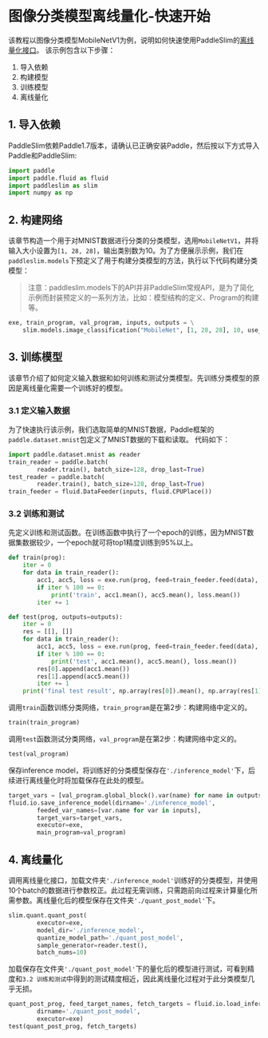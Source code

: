  # 图像分类模型离线量化-快速开始

该教程以图像分类模型MobileNetV1为例，说明如何快速使用PaddleSlim的[离线量化接口](https://paddlepaddle.github.io/PaddleSlim/api_cn/quantization_api.html#quant-post)。 该示例包含以下步骤：

1. 导入依赖
2. 构建模型
3. 训练模型
4. 离线量化

## 1. 导入依赖
PaddleSlim依赖Paddle1.7版本，请确认已正确安装Paddle，然后按以下方式导入Paddle和PaddleSlim:


```python
import paddle
import paddle.fluid as fluid
import paddleslim as slim
import numpy as np
```

## 2. 构建网络
该章节构造一个用于对MNIST数据进行分类的分类模型，选用`MobileNetV1`，并将输入大小设置为`[1, 28, 28]`，输出类别数为10。为了方便展示示例，我们在`paddleslim.models`下预定义了用于构建分类模型的方法，执行以下代码构建分类模型：

>注意：paddleslim.models下的API并非PaddleSlim常规API，是为了简化示例而封装预定义的一系列方法，比如：模型结构的定义、Program的构建等。


```python
exe, train_program, val_program, inputs, outputs = \
    slim.models.image_classification("MobileNet", [1, 28, 28], 10, use_gpu=True)
```

## 3. 训练模型
该章节介绍了如何定义输入数据和如何训练和测试分类模型。先训练分类模型的原因是离线量化需要一个训练好的模型。

### 3.1 定义输入数据

为了快速执行该示例，我们选取简单的MNIST数据，Paddle框架的`paddle.dataset.mnist`包定义了MNIST数据的下载和读取。
代码如下：


```python
import paddle.dataset.mnist as reader
train_reader = paddle.batch(
        reader.train(), batch_size=128, drop_last=True)
test_reader = paddle.batch(
        reader.train(), batch_size=128, drop_last=True)
train_feeder = fluid.DataFeeder(inputs, fluid.CPUPlace())
```

### 3.2 训练和测试
先定义训练和测试函数。在训练函数中执行了一个epoch的训练，因为MNIST数据集数据较少，一个epoch就可将top1精度训练到95%以上。



```python
def train(prog):
    iter = 0
    for data in train_reader():
        acc1, acc5, loss = exe.run(prog, feed=train_feeder.feed(data), fetch_list=outputs)
        if iter % 100 == 0:
            print('train', acc1.mean(), acc5.mean(), loss.mean())
        iter += 1

def test(prog, outputs=outputs):
    iter = 0
    res = [[], []]
    for data in train_reader():
        acc1, acc5, loss = exe.run(prog, feed=train_feeder.feed(data), fetch_list=outputs)
        if iter % 100 == 0:
            print('test', acc1.mean(), acc5.mean(), loss.mean())
        res[0].append(acc1.mean())
        res[1].append(acc5.mean())
        iter += 1
    print('final test result', np.array(res[0]).mean(), np.array(res[1]).mean())
```

调用``train``函数训练分类网络，``train_program``是在第2步：构建网络中定义的。


```python
train(train_program)
```


调用``test``函数测试分类网络，``val_program``是在第2步：构建网络中定义的。


```python
test(val_program)
```


保存inference model，将训练好的分类模型保存在``'./inference_model'``下，后续进行离线量化时将加载保存在此处的模型。


```python
target_vars = [val_program.global_block().var(name) for name in outputs]
fluid.io.save_inference_model(dirname='./inference_model',
        feeded_var_names=[var.name for var in inputs],
        target_vars=target_vars,
        executor=exe,
        main_program=val_program)
```

## 4. 离线量化

调用离线量化接口，加载文件夹``'./inference_model'``训练好的分类模型，并使用10个batch的数据进行参数校正。此过程无需训练，只需跑前向过程来计算量化所需参数。离线量化后的模型保存在文件夹``'./quant_post_model'``下。


```python
slim.quant.quant_post(
        executor=exe,
        model_dir='./inference_model',
        quantize_model_path='./quant_post_model',
        sample_generator=reader.test(),
        batch_nums=10)
```


加载保存在文件夹``'./quant_post_model'``下的量化后的模型进行测试，可看到精度和``3.2 训练和测试``中得到的测试精度相近，因此离线量化过程对于此分类模型几乎无损。


```python
quant_post_prog, feed_target_names, fetch_targets = fluid.io.load_inference_model(
        dirname='./quant_post_model',
        executor=exe)
test(quant_post_prog, fetch_targets)
```
